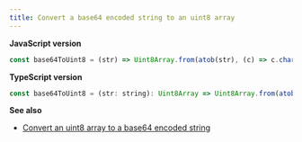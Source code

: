 ```yaml
---
title: Convert a base64 encoded string to an uint8 array
---
```


**JavaScript version**

```js
const base64ToUint8 = (str) => Uint8Array.from(atob(str), (c) => c.charCodeAt(0));
```

**TypeScript version**

```js
const base64ToUint8 = (str: string): Uint8Array => Uint8Array.from(atob(str), (c) => c.charCodeAt(0));
```

**See also**

-   [Convert an uint8 array to a base64 encoded string](/string/convert-an-uint8-array-to-a-base64-encoded-string)
